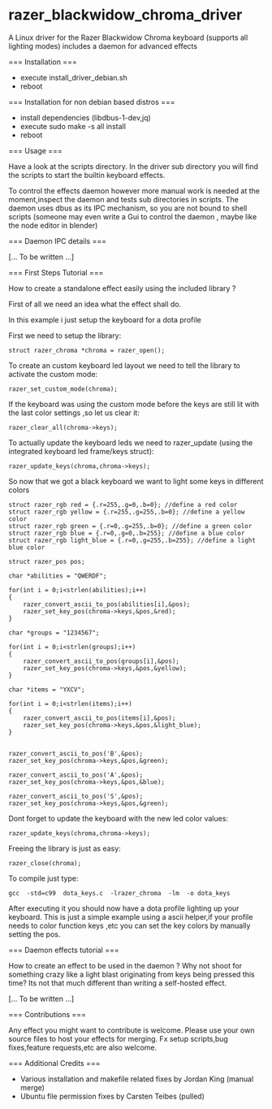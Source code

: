 # razer_blackwidow_chroma_driver
A Linux driver for the Razer Blackwidow Chroma keyboard (supports all lighting modes) includes a daemon for advanced effects


=== Installation === 


 - execute install_driver_debian.sh
 - reboot
 


=== Installation for non debian based distros ===


 - install dependencies (libdbus-1-dev,jq)
 - execute sudo make -s all install
 - reboot



=== Usage ===


 Have a look at the scripts directory.
 In the driver sub directory you will find the scripts to
 start the builtin keyboard effects.

 To control the effects daemon however more manual work is needed
 at the moment,inspect the daemon and tests sub directories in scripts.
 The daemon uses dbus as its IPC mechanism, so you are not bound to shell scripts
 (someone may even write a Gui to control the daemon , maybe like the node editor in blender)



=== Daemon IPC details ===

[... To be written ...]



=== First Steps Tutorial ===


How to create a standalone effect easily using the included library ?

First of all we need an idea what the effect shall do.

In this example i just setup the keyboard for a dota profile

First we need to setup the library:

	struct razer_chroma *chroma = razer_open();


To create an custom keyboard led layout we need to tell the library to activate the custom mode:

	razer_set_custom_mode(chroma);

If the keyboard was using the custom mode before the keys are still lit with the last color settings ,so let us clear it:

	razer_clear_all(chroma->keys);

To actually update the keyboard leds we need to razer_update (using the integrated keyboard led frame/keys struct):

	razer_update_keys(chroma,chroma->keys);

So now that we got a black keyboard we want to light some keys in different colors

	struct razer_rgb red = {.r=255,.g=0,.b=0}; //define a red color
	struct razer_rgb yellow = {.r=255,.g=255,.b=0}; //define a yellow color
	struct razer_rgb green = {.r=0,.g=255,.b=0}; //define a green color
	struct razer_rgb blue = {.r=0,.g=0,.b=255}; //define a blue color
	struct razer_rgb light_blue = {.r=0,.g=255,.b=255}; //define a light blue color
	
	struct razer_pos pos;

	char *abilities = "QWERDF";

	for(int i = 0;i<strlen(abilities);i++)
	{	
		razer_convert_ascii_to_pos(abilities[i],&pos);
		razer_set_key_pos(chroma->keys,&pos,&red);
	}

	char *groups = "1234567";

	for(int i = 0;i<strlen(groups);i++)
	{	
		razer_convert_ascii_to_pos(groups[i],&pos);
		razer_set_key_pos(chroma->keys,&pos,&yellow);
	}

	char *items = "YXCV";

	for(int i = 0;i<strlen(items);i++)
	{	
		razer_convert_ascii_to_pos(items[i],&pos);
		razer_set_key_pos(chroma->keys,&pos,&light_blue);
	}


	razer_convert_ascii_to_pos('B',&pos);
	razer_set_key_pos(chroma->keys,&pos,&green);

	razer_convert_ascii_to_pos('A',&pos);
	razer_set_key_pos(chroma->keys,&pos,&blue);

	razer_convert_ascii_to_pos('S',&pos);
	razer_set_key_pos(chroma->keys,&pos,&green);


Dont forget to update the keyboard with the new led color values:

	razer_update_keys(chroma,chroma->keys);


Freeing the library is just as easy:

 	razer_close(chroma);


To compile just type:

	gcc  -std=c99  dota_keys.c  -lrazer_chroma  -lm  -o dota_keys

After executing it you should now have a dota profile lighting up your keyboard.
This is just a simple example using a ascii helper,if your profile needs to color function keys ,etc
you can set the key colors by manually setting the pos.




=== Daemon effects tutorial ===


How to create an effect to be used in the daemon ?
Why not shoot for something crazy like a light blast originating from keys being pressed this time?
Its not that much different than writing a self-hosted effect.

[... To be written ...]




=== Contributions ===


Any effect you might want to contribute is welcome.
Please use your own source files to host your effects for merging.
Fx setup scripts,bug fixes,feature requests,etc are also welcome.




=== Additional Credits ===


 - Various installation and makefile related fixes by Jordan King (manual merge)
 - Ubuntu file permission fixes by Carsten Teibes (pulled)